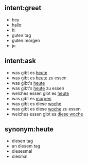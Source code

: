 ## intent:greet
- hey
- hallo
- hi
- guten tag
- guten morgen
- jo

## intent:ask
- was gibt es [heute](time:today)
- was gibt es [heute](time:today) zu essen
- was gibt's [heute](time:today)
- was gibt's [heute](time:today) zu essen
- welches essen gibt es [heute](time:today)
- was gibt es [morgen](time:tomorrow)
- was gibt es diese [woche](time:week)
- was gibt es diese [woche](time:week) zu essen
- welches essen gibt es [diese woche](time:week)


## synonym:heute
- diesen tag
- an diesem tag
- diesesmal
- diesmal